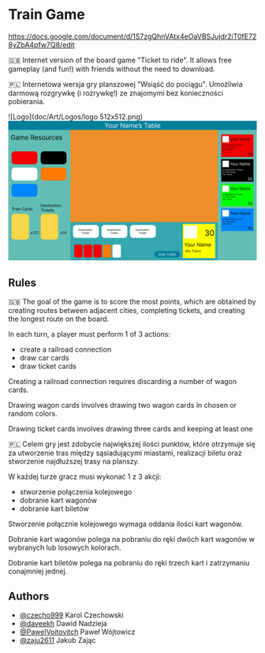 
# Train Game

https://docs.google.com/document/d/1S7zgQhnVAtx4eOaVBSJujdr2iT0fE728yZbA4pfw7Q8/edit

🇬🇧
Internet version of the board game "Ticket to ride". It allows free gameplay (and fun!) with friends without the need to download.

🇵🇱
Internetowa wersja gry planszowej "Wsiąść do pociągu". Umożliwia darmową rozgrywkę (i rozrywkę!) ze znajomymi bez konieczności pobierania.


![Logo](doc/Art/Logos/logo 512x512.png)
![App Screenshot](https://raw.githubusercontent.com/PawelVoitovitch/TrainGamePZ/main/doc/Art/GUIMockups/3.%20Game%20Page.png)


## Rules
🇬🇧
The goal of the game is to score the most points, which are obtained by creating routes between adjacent cities, completing tickets, and creating the longest route on the board.

In each turn, a player must perform 1 of 3 actions:

* create a railroad connection
* draw car cards
* draw ticket cards

Creating a railroad connection requires discarding a number of wagon cards.

Drawing wagon cards involves drawing two wagon cards in chosen or random colors.

Drawing ticket cards involves drawing three cards and keeping at least one

🇵🇱
Celem gry jest zdobycie największej ilości punktów, które otrzymuje się za utworzenie tras między sąsiadującymi miastami, realizacji biletu oraz stworzenie najdłuższej trasy na planszy.

W każdej turze gracz musi wykonać 1 z 3 akcji: 
* stworzenie połączenia kolejowego
* dobranie kart wagonów
* dobranie kart biletów

Stworzenie połącznie kolejowego wymaga oddania ilości kart wagonów.

Dobranie kart wagonów polega na pobraniu do ręki dwóch kart wagonów w wybranych lub losowych kolorach.

Dobranie kart biletów polega na pobraniu do ręki trzech kart i zatrzymaniu conajmniej jednej.
## Authors

- [@czecho999](https://www.github.com/czecho999) Karol Czechowski
- [@daveekh](https://www.github.com/daveekh) Dawid Nadzieja
- [@PawelVoitovitch](https://www.github.com/PawelVoitovitch) Paweł Wójtowicz
- [@zaju2611](https://www.github.com/zaju2611) Jakub Zając


